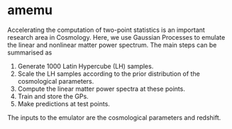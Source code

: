 # amemu

Accelerating the computation of two-point statistics is an important research area in Cosmology. Here, we use Gaussian Processes to emulate the linear and nonlinear matter power spectrum. The main steps can be summarised as
<br>
1. Generate 1000 Latin Hypercube (LH) samples. 
2. Scale the LH samples according to the prior distribution of the cosmological parameters. 
3. Compute the linear matter power spectra at these points. 
4. Train and store the GPs.
5. Make predictions at test points.

The inputs to the emulator are the cosmological parameters and redshift. 
